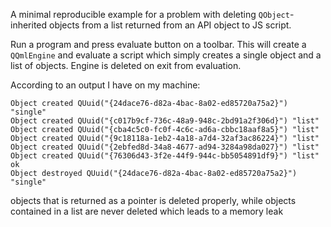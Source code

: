 A minimal reproducible example for a problem with deleting `QObject`-inherited objects from a list returned from an API object to JS script.

Run a program and press evaluate button on a toolbar. This will create a `QQmlEngine` and evaluate a script which simply creates a single object and a list of objects. Engine is deleted on exit from evaluation.

According to an output I have on my machine:


```
Object created QUuid("{24dace76-d82a-4bac-8a02-ed85720a75a2}") "single"
Object created QUuid("{c017b9cf-736c-48a9-948c-2bd91a2f306d}") "list"
Object created QUuid("{cba4c5c0-fc0f-4c6c-ad6a-cbbc18aaf8a5}") "list"
Object created QUuid("{9c18118a-1eb2-4a18-a7d4-32af3ac86224}") "list"
Object created QUuid("{2ebfed8d-34a8-4677-ad94-3284a98da027}") "list"
Object created QUuid("{76306d43-3f2e-44f9-944c-bb5054891df9}") "list"
ok
Object destroyed QUuid("{24dace76-d82a-4bac-8a02-ed85720a75a2}") "single"
```

objects that is returned as a pointer is deleted properly, while objects contained in a list are never deleted which leads to a memory leak